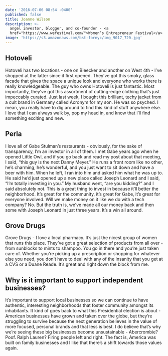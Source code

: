 ```yaml
---
date: '2016-07-06 08:54 -0400'
published: false
title: Joanne Wilson
description: >-
  angel investor, blogger, and co-founder - <a
  href="https://www.wefestival.com/">Women’s Entrepreneur Festival</a>
image: 'https://s3.amazonaws.com/bst-fornyc/img_9017_720.jpg'
---
```

## Hotoveli
Hotoveli has two locations - one on Bleecker and another on West 4th - I’ve shopped at the latter since it first opened. They’ve got this smoky, glass facade that gives the space a unique look and everyone who works there is really knowledgeable. The guy who owns Hotoveli is just fantastic. Most importantly, they’ve got this assortment of cutting-edge clothing that’s just impeccably curated. Just last week, I bought this brilliant, techy jacket from a cult brand in Germany called Acronym for my son. He was so psyched. I mean, you really have to dig around to find this kind of stuff anywhere else. I love that I can always walk by, pop my head in, and know that I’ll find something exciting and new.  

## Perla
I love all of Gabe Stulman’s restaurants - obviously, for the sake of transparency, I’m an investor in all of them. I met Gabe years ago when he opened Little Owl, and if you go back and read my post about that meeting, I said, “this guy is the next Danny Meyer.” He runs a front room like no other, he’s charming, he’s wonderful, and you just want to sit down and have a beer with him. When he left, I ran into him and asked him what he was up to. He said he’d just opened up a new place called Joseph Leonard and I said, “I’m totally investing in you.” My husband went, “are you kidding?” and I said absolutely not. This is a great thing to invest in because it’ll better the neighborhood. It’s great for the community, it’s great for Gabe, it’s great for everyone involved. Will we make money on it like we do with a tech company? No. But the truth is, we’ve made all our money back and then some with Joseph Leonard in just three years. It’s a win all around.

## Grove Drugs
Grove Drugs - I love a local pharmacy. It’s just the nicest group of women that runs this place. They’ve got a great selection of products from all over - from sunblocks to mints to shampoo. You go in there and you’re just taken care of. Whether you’re picking up a prescription or shopping for whatever else you need, you don’t have to deal with any of the insanity that you get at a CVS or a Duane Reade. It’s great and right down the block from me.

## Why is it important to support independent businesses?
It’s important to support local businesses so we can continue to have authentic, interesting neighborhoods that foster community amongst its inhabitants. It kind of goes back to what this Presidential election is about - American businesses have grown and taken over the globe, but they’re struggling to survive because the next generation believes in the value of more focused, personal brands and that less is best. I do believe that’s why we’re seeing these big businesses become unsustainable - Abercrombie? Poof. Ralph Lauren? Firing people left and right. The fact is, America was built on family businesses and I like that there’s a shift towards those values again. 

